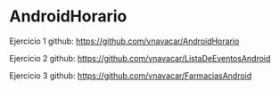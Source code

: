 # AndroidHorario

Ejercicio 1 github: https://github.com/vnavacar/AndroidHorario

Ejercicio 2 github: https://github.com/vnavacar/ListaDeEventosAndroid

Ejercicio 3 github: https://github.com/vnavacar/FarmaciasAndroid
